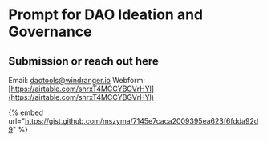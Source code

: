 # Prompt for DAO Ideation and Governance

## Submission or reach out here

Email: [daotools@windranger.io](mailto:daotools@windranger.io) Webform: [https://airtable.com/shrxT4MCCYBGVrHYl](https://airtable.com/shrxT4MCCYBGVrHYl)

{% embed url="https://gist.github.com/mszyma/7145e7caca2009395ea623f6fdda92d9" %}
